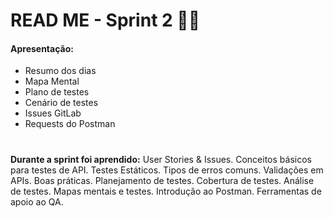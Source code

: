 # READ ME - Sprint 2 👨‍💻

#### Apresentação:

- Resumo dos dias
- Mapa Mental
- Plano de testes
- Cenário de testes
- Issues GitLab
- Requests do Postman

#

**Durante a sprint foi aprendido:**
User Stories & Issues.
Conceitos básicos para testes de API.
Testes Estáticos.
Tipos de erros comuns.
Validações em APIs.
Boas práticas.
Planejamento de testes.
Cobertura de testes.
Análise de testes.
Mapas mentais e testes.
Introdução ao Postman.
Ferramentas de apoio ao QA.
